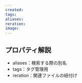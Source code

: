 ```yaml
---
created:
tags:
aliases:
reration:
image:
---
```

## プロパティ解説
- aliases：検索する際の別名
- tags：タグ管理用
- reration：関連ファイルの紐付け
